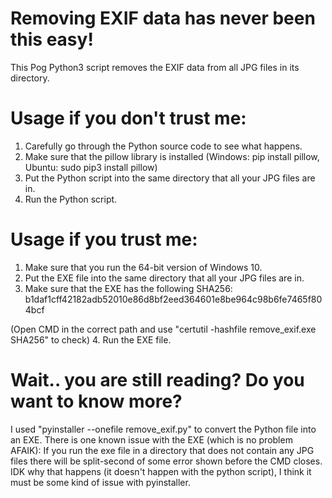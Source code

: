 # Removing EXIF data has never been this easy!
This Pog Python3 script removes the EXIF data from all JPG files in its directory.

# Usage if you don't trust me:

1. Carefully go through the Python source code to see what happens.
2. Make sure that the pillow library is installed (Windows: pip install pillow, Ubuntu: sudo pip3 install pillow)
3. Put the Python script into the same directory that all your JPG files are in.
4. Run the Python script.


# Usage if you trust me:

1. Make sure that you run the 64-bit version of Windows 10.
2. Put the EXE file into the same directory that all your JPG files are in.
3. Make sure that the EXE has the following SHA256: b1daf1cff42182adb52010e86d8bf2eed364601e8be964c98b6fe7465f804bcf

(Open CMD in the correct path and use "certutil -hashfile remove_exif.exe SHA256" to check)
4. Run the EXE file.


# Wait.. you are still reading? Do you want to know more?

I used "pyinstaller --onefile remove_exif.py" to convert the Python file into an EXE.
There is one known issue with the EXE (which is no problem AFAIK): 
If you run the exe file in a directory that does not contain any JPG files there will be 
split-second of some error shown before the CMD closes. IDK why that happens (it doesn't happen with the python script), I think it must be some kind of issue with pyinstaller. 

